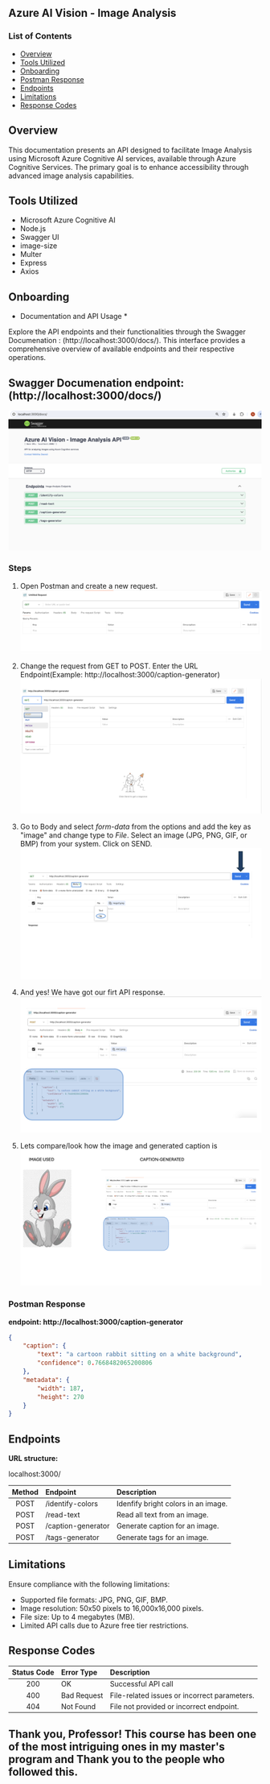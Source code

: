 ## Azure AI Vision - Image Analysis


### List of Contents
- [Overview](#overview)
- [Tools Utilized](#tools-utilized)
- [Onboarding](#onboarding)
- [Postman Response](#postman-response)
- [Endpoints](#endpoints)
- [Limitations](#limitations)
- [Response Codes](#response-codes)


## Overview

This documentation presents an API designed to facilitate Image Analysis using Microsoft Azure Cognitive AI services, available through Azure Cognitive Services. The primary goal is to enhance accessibility through advanced image analysis capabilities.

## Tools Utilized

* Microsoft Azure Cognitive AI
* Node.js
* Swagger UI
* image-size
* Multer
* Express
* Axios


## Onboarding

* Documentation and API Usage *

Explore the API endpoints and their functionalities through the Swagger Documenation : (http://localhost:3000/docs/). This interface provides a comprehensive overview of available endpoints and their respective operations.


## Swagger Documenation endpoint: (http://localhost:3000/docs/)

![Swagger Image](https://github.com/NikhithaDeendi/ITIS-6177-Final-Project-AI-Vision/blob/main/swagger%20image.png?raw=true)



### Steps
1. Open Postman and create a new request.
   ![Step 0 Image](https://github.com/NikhithaDeendi/ITIS-6177-Final-Project-AI-Vision/blob/main/step-0.png?raw=true)

2. Change the request from GET to POST. Enter the URL Endpoint(Example: http://localhost:3000/caption-generator)
   ![Step 1 Image](https://github.com/NikhithaDeendi/ITIS-6177-Final-Project-AI-Vision/blob/main/step-1.png?raw=true)

3. Go to Body and select *form-data* from the options and add the key as "image" and change type to *File*. Select an image (JPG, PNG, GIF, or BMP) from your system. Click on SEND.
   ![Step 3 Image](https://github.com/NikhithaDeendi/ITIS-6177-Final-Project-AI-Vision/blob/main/step-3.png?raw=true)
   
4. And yes! We have got our firt API response.
   ![Step 4 Image](https://github.com/NikhithaDeendi/ITIS-6177-Final-Project-AI-Vision/blob/main/step-4.png?raw=true)

5. Lets compare/look how the image and generated caption is
   ![Output Image](https://github.com/NikhithaDeendi/ITIS-6177-Final-Project-AI-Vision/blob/main/output.png?raw=true)



### Postman Response
**endpoint: http://localhost:3000/caption-generator**
```json
{
    "caption": {
        "text": "a cartoon rabbit sitting on a white background",
        "confidence": 0.7668482065200806
    },
    "metadata": {
        "width": 187,
        "height": 270
    }
}
```

## Endpoints

**URL structure:**

localhost:3000/<endpoint-here>

| Method | Endpoint | Description |
| :--------: | :------- | :------- |    
| POST | /identify-colors | Idenfify bright colors in an image. |
| POST | /read-text | Read all text from an image. |
| POST | /caption-generator | Generate caption for an image. |
| POST | /tags-generator | Generate tags for an image. |



 ## Limitations
Ensure compliance with the following limitations:
- Supported file formats: JPG, PNG, GIF, BMP.
- Image resolution: 50x50 pixels to 16,000x16,000 pixels.
- File size: Up to 4 megabytes (MB).
- Limited API calls due to Azure free tier restrictions.


 ## Response Codes
 | Status Code | Error Type | Description |
| :--------: | :------- | :------- |
| 200 | OK | Successful API call |
| 400 | Bad Request | File-related issues or incorrect parameters. |
| 404 | Not Found | File not provided or incorrect endpoint. |

## Thank you, Professor! This course has been one of the most intriguing ones in my master's program and Thank you to the  people who followed this.
